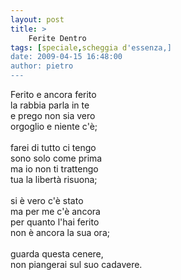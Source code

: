 ```yaml
---
layout: post
title: >
    Ferite Dentro
tags: [speciale,scheggia d'essenza,]
date: 2009-04-15 16:48:00
author: pietro
---
```

Ferito e ancora ferito<br/>la rabbia parla in te<br/>e prego non sia vero<br/>orgoglio e niente c'è;<br/><br/>farei di tutto ci tengo<br/>sono solo come prima<br/>ma io non ti trattengo<br/>tua la libertà risuona;<br/><br/>si è vero c'è stato<br/>ma per me c'è ancora<br/>per quanto l'hai ferito<br/>non è ancora la sua ora;<br/><br/>guarda questa cenere,<br/>non piangerai sul suo cadavere.

